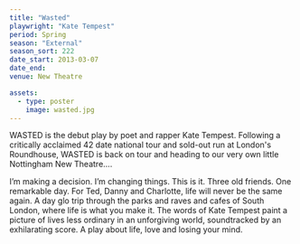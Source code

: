 ```yaml
---
title: "Wasted"
playwright: "Kate Tempest"
period: Spring
season: "External"
season_sort: 222
date_start: 2013-03-07
date_end:
venue: New Theatre

assets:
  - type: poster
    image: wasted.jpg
---
```


WASTED is the debut play by poet and rapper Kate Tempest. Following a critically acclaimed 42 date national tour and sold-out run at London's Roundhouse, WASTED is back on tour and heading to our very own little Nottingham New Theatre....

I’m making a decision. I’m changing things. This is it.
Three old friends. One remarkable day. For Ted, Danny and Charlotte, life will never be the same again.
A day glo trip through the parks and raves and cafes of South London, where life is what you make it. The words of Kate Tempest paint a picture of lives less ordinary in an unforgiving world, soundtracked by an exhilarating score.
A play about life, love and losing your mind.
